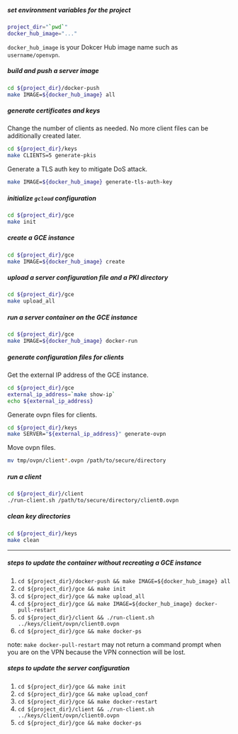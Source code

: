 ##### set environment variables for the project

```bash
project_dir="`pwd`"
docker_hub_image="..."
```

`docker_hub_image` is your Dokcer Hub image name such as `username/openvpn`.

##### build and push a server image

```bash
cd ${project_dir}/docker-push
make IMAGE=${docker_hub_image} all
```

##### generate certificates and keys

Change the number of clients as needed.
No more client files can be additionally created later.

```bash
cd ${project_dir}/keys
make CLIENTS=5 generate-pkis
```

Generate a TLS auth key to mitigate DoS attack.
```bash
make IMAGE=${docker_hub_image} generate-tls-auth-key
```

##### initialize `gcloud` configuration

```bash
cd ${project_dir}/gce
make init
```

##### create a GCE instance

```bash
cd ${project_dir}/gce
make IMAGE=${docker_hub_image} create
```

##### upload a server configuration file and a PKI directory

```bash
cd ${project_dir}/gce
make upload_all
```

##### run a server container on the GCE instance

```bash
cd ${project_dir}/gce
make IMAGE=${docker_hub_image} docker-run
```

##### generate configuration files for clients

Get the external IP address of the GCE instance.
```bash
cd ${project_dir}/gce
external_ip_address=`make show-ip`
echo ${external_ip_address}
```

Generate ovpn files for clients.

```bash
cd ${project_dir}/keys
make SERVER="${external_ip_address}" generate-ovpn
```

Move ovpn files.

```bash
mv tmp/ovpn/client*.ovpn /path/to/secure/directory
```

##### run a client

```bash
cd ${project_dir}/client
./run-client.sh /path/to/secure/directory/client0.ovpn
```

##### clean key directories

```bash
cd ${project_dir}/keys
make clean
```

----

##### steps to update the container without recreating a GCE instance

1. `cd ${project_dir}/docker-push && make IMAGE=${docker_hub_image} all`
1. `cd ${project_dir}/gce && make init`
1. `cd ${project_dir}/gce && make upload_all`
1. `cd ${project_dir}/gce && make IMAGE=${docker_hub_image} docker-pull-restart`
1. `cd ${project_dir}/client && ./run-client.sh ../keys/client/ovpn/client0.ovpn`
1. `cd ${project_dir}/gce && make docker-ps`

note: `make docker-pull-restart` may not return a command prompt
when you are on the VPN
because the VPN connection will be lost.

##### steps to update the server configuration

1. `cd ${project_dir}/gce && make init`
1. `cd ${project_dir}/gce && make upload_conf`
1. `cd ${project_dir}/gce && make docker-restart`
1. `cd ${project_dir}/client && ./run-client.sh ../keys/client/ovpn/client0.ovpn`
1. `cd ${project_dir}/gce && make docker-ps`
